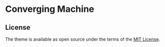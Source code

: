 # Converging Machine

## License

The theme is available as open source under the terms of the [MIT License](https://github.com/alshedivat/al-folio/blob/main/LICENSE).

